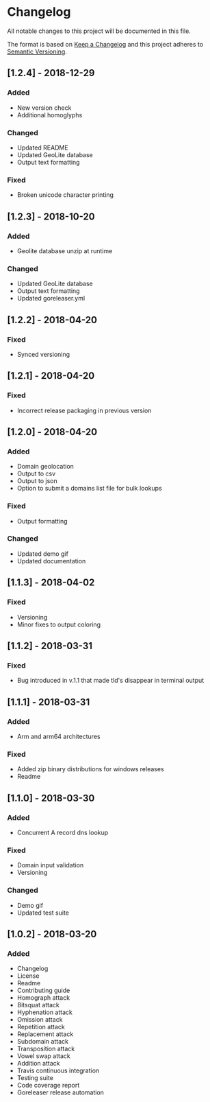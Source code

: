 # Changelog
All notable changes to this project will be documented in this file.

The format is based on [Keep a Changelog](http://keepachangelog.com/en/1.0.0/)
and this project adheres to [Semantic Versioning](http://semver.org/spec/v2.0.0.html).

## [1.2.4] - 2018-12-29
### Added
- New version check
- Additional homoglyphs

### Changed
- Updated README
- Updated GeoLite database
- Output text formatting

### Fixed
- Broken unicode character printing

## [1.2.3] - 2018-10-20
### Added
- Geolite database unzip at runtime

### Changed
- Updated GeoLite database
- Output text formatting
- Updated goreleaser.yml

## [1.2.2] - 2018-04-20
### Fixed
- Synced versioning

## [1.2.1] - 2018-04-20
### Fixed
- Incorrect release packaging in previous version

## [1.2.0] - 2018-04-20
### Added
- Domain geolocation
- Output to csv
- Output to json
- Option to submit a domains list file for bulk lookups

### Fixed
- Output formatting

### Changed
- Updated demo gif
- Updated documentation

## [1.1.3] - 2018-04-02
### Fixed
- Versioning
- Minor fixes to output coloring

## [1.1.2] - 2018-03-31
### Fixed
- Bug introduced in v.1.1 that made tld's disappear in terminal output

## [1.1.1] - 2018-03-31
### Added
- Arm and arm64 architectures

### Fixed
- Added zip binary distributions for windows releases
- Readme

## [1.1.0] - 2018-03-30
### Added
- Concurrent A record dns lookup

### Fixed
- Domain input validation
- Versioning

### Changed
- Demo gif
- Updated test suite

## [1.0.2] - 2018-03-20
### Added
- Changelog
- License
- Readme
- Contributing guide
- Homograph attack
- Bitsquat attack
- Hyphenation attack
- Omission attack
- Repetition attack
- Replacement attack
- Subdomain attack
- Transposition attack
- Vowel swap attack
- Addition attack
- Travis continuous integration
- Testing suite
- Code coverage report
- Goreleaser release automation
